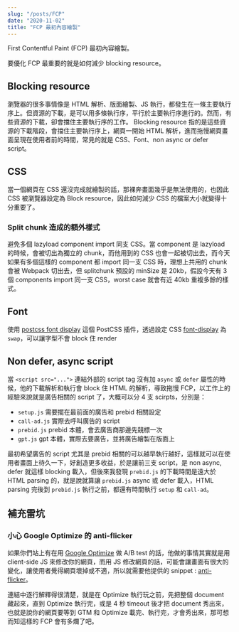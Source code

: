 ```yaml
---
slug: "/posts/FCP"
date: "2020-11-02"
title: "FCP 最初內容繪製"
---
```


First Contentful Paint (FCP) 最初內容繪製。

要優化 FCP 最重要的就是如何減少 blocking resource。

## Blocking resource

瀏覽器的很多事情像是 HTML 解析、版面繪製、JS 執行，都發生在一條主要執行序上。但資源的下載，是可以用多條執行序，平行於主要執行序進行的。然而，有些資源的下載，卻會擋住主要執行序的工作。 Blocking resource 指的是這些資源的下載階段，會擋住主要執行序上，網頁一開始 HTML 解析，進而拖慢網頁畫面呈現在使用者前的時間，常見的就是 CSS、Font、non async or defer script。

## CSS

當一個網頁在 CSS 還沒完成就繪製的話，那裸奔畫面幾乎是無法使用的，也因此 CSS 被瀏覽器設定為 Block resource，因此如何減少 CSS 的檔案大小就變得十分重要了。

### Split chunk 造成的額外樣式

避免多個 lazyload component import 同支 CSS。當 component 是 lazyload 的時候，會被切出為獨立的 chunk，而他用到的 CSS 也會一起被切出去，而今天如果有多個這樣的 component 都 import 同一支 CSS 時，理想上共用的 chunk 會被 Webpack 切出去，但 splitchunk 預設的 minSize 是 20kb，假設今天有 3 個 components import 同一支 CSS，worst case 就會有近 40kb 重複多餘的樣式。

## Font

使用 [postcss font display](https://github.com/dkrnl/postcss-font-display) 這個 PostCSS 插件，透過設定 CSS  [font-display](https://developer.mozilla.org/en-US/docs/Web/CSS/@font-face/font-display) 為 `swap`，可以讓字型不會 block 住 render

## Non defer, async script

當 `<script src="...">` 連結外部的 script tag 沒有加 `async` 或 `defer` 屬性的時候，他的下載解析和執行會 block 住 HTML 的解析，導致拖慢 FCP，以工作上的經驗來說就是廣告相關的 script 了，大概可以分 4 支 scirpts，分別是：

  - `setup.js` 需要擺在最前面的廣告和 prebid 相關設定
  - `call-ad.js` 實際去呼叫廣告的 script
  - `prebid.js` prebid 本體，會去廣告商那邊先競標一次
  - `gpt.js` gpt 本體，實際去要廣告，並將廣告繪製在版面上

最初希望廣告的 script 尤其是 prebid 相關的可以越早執行越好，這樣就可以在使用者畫面上待久一下，好創造更多收益，於是讓前三支 script，是 non async, defer 就這樣 blocking 載入，但後來我發現 `prebid.js` 的下載時間是遠大於 HTML parsing 的，就是說就算讓 `prebid.js` async 或 defer 載入，HTML parsing 完後到 `prebid.js` 執行之前，都還有時間執行 `setup` 和 `call-ad`。

## 補充雷坑

### 小心 Google Optimize 的 anti-flicker

如果你們站上有在用 [Google Optimize](https://optimize.google.com) 做 A/B test 的話，他做的事情其實就是用 client-side JS 來修改你的網頁，而用 JS 修改網頁的話，可能會讓畫面有很大的變化，讓使用者覺得網頁壞掉或不適，所以就需要他提供的 snippet : [anti-flicker](https://developers.google.com/optimize)。

連結中逐行解釋得很清楚，就是在 Optimize 執行玩之前，先把整個 document 藏起來，直到 Optimize 執行完，或是 4 秒 timeout 後才把 document 秀出來，也就是說你的網頁要等到 GTM 和 Optimize 載完、執行完，才會秀出來，那可想而知這樣的 FCP 會有多爛了吧。
